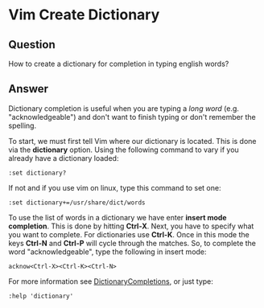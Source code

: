 # Vim Create Dictionary

## Question
How to create a dictionary for completion in typing english words?

## Answer
Dictionary completion is useful when you are typing a *long word* (e.g. "acknowledgeable") and don't want to finish typing or don't remember the spelling.

To start, we must first tell Vim where our dictionary is located. This is done via the **dictionary** option. Using the following command to vary if you already have a dictionary loaded:
```
:set dictionary?
``` 

If not and if you use vim on linux, type this command to set one:
```
:set dictionary+=/usr/share/dict/words
```

To use the list of words in a dictionary we have enter **insert mode completion**. This is done by hitting **Ctrl-X**.  Next, you have to specify what you want to complete. For dictionaries use **Ctrl-K**. Once in this mode the keys **Ctrl-N** and **Ctrl-P** will cycle through the matches. So, to complete the word "acknowledgeable", type the following in insert mode:
```
acknow<Ctrl-X><Ctrl-K><Ctrl-N>
```

For more information see [DictionaryCompletions](https://vim.fandom.com/wiki/Dictionary_completions), or just type:
```
:help 'dictionary'
```
